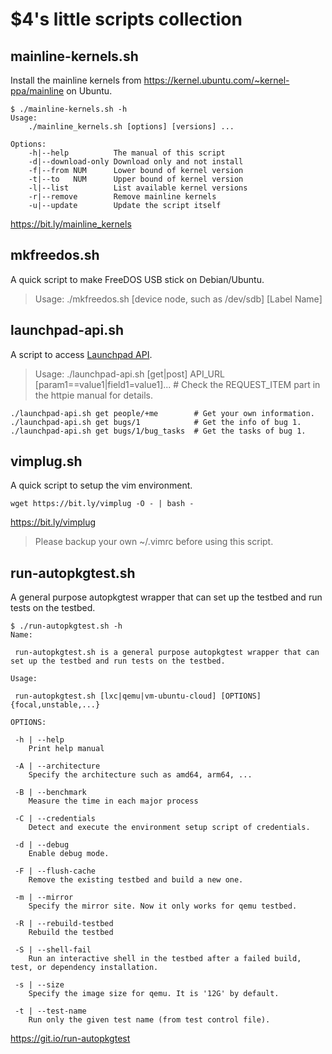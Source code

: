 # $4's little scripts collection

## mainline-kernels.sh

 Install the mainline kernels from https://kernel.ubuntu.com/~kernel-ppa/mainline on Ubuntu.

```
$ ./mainline-kernels.sh -h
Usage:
    ./mainline_kernels.sh [options] [versions] ...

Options:
    -h|--help          The manual of this script
    -d|--download-only Download only and not install
    -f|--from NUM      Lower bound of kernel version
    -t|--to   NUM      Upper bound of kernel version
    -l|--list          List available kernel versions
    -r|--remove        Remove mainline kernels
    -u|--update        Update the script itself
```

 https://bit.ly/mainline_kernels

## mkfreedos.sh

 A quick script to make FreeDOS USB stick on Debian/Ubuntu.

> Usage: ./mkfreedos.sh [device node, such as /dev/sdb] [Label Name]

## launchpad-api.sh

 A script to access [Launchpad API](https://api.launchpad.net/).

> Usage: ./launchpad-api.sh [get|post] API_URL [param1==value1|field1=value1]... # Check the REQUEST_ITEM part in the httpie manual for details.

```
./launchpad-api.sh get people/+me        # Get your own information.
./launchpad-api.sh get bugs/1            # Get the info of bug 1.
./launchpad-api.sh get bugs/1/bug_tasks  # Get the tasks of bug 1.
```

## vimplug.sh

 A quick script to setup the vim environment.

```
wget https://bit.ly/vimplug -O - | bash -
```
 https://bit.ly/vimplug

> Please backup your own ~/.vimrc before using this script.

## run-autopkgtest.sh

 A general purpose autopkgtest wrapper that can set up the testbed and run tests on the testbed.

```
$ ./run-autopkgtest.sh -h
Name:

 run-autopkgtest.sh is a general purpose autopkgtest wrapper that can set up the testbed and run tests on the testbed.

Usage:

 run-autopkgtest.sh [lxc|qemu|vm-ubuntu-cloud] [OPTIONS] {focal,unstable,...}

OPTIONS:

 -h | --help
    Print help manual

 -A | --architecture
    Specify the architecture such as amd64, arm64, ...

 -B | --benchmark
    Measure the time in each major process

 -C | --credentials
    Detect and execute the environment setup script of credentials.

 -d | --debug
    Enable debug mode.

 -F | --flush-cache
    Remove the existing testbed and build a new one.

 -m | --mirror
    Specify the mirror site. Now it only works for qemu testbed.

 -R | --rebuild-testbed
    Rebuild the testbed

 -S | --shell-fail
    Run an interactive shell in the testbed after a failed build, test, or dependency installation.

 -s | --size
    Specify the image size for qemu. It is '12G' by default.

 -t | --test-name
    Run only the given test name (from test control file).
```

 https://git.io/run-autopkgtest
